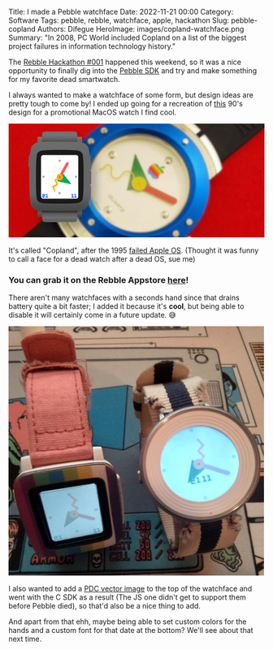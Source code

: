 Title: I made a Pebble watchface
Date: 2022-11-21 00:00
Category: Software
Tags: pebble, rebble, watchface, apple, hackathon
Slug: pebble-copland
Authors: Difegue
HeroImage: images/copland-watchface.png
Summary: "In 2008, PC World included Copland on a list of the biggest project failures in information technology history."

The [Rebble Hackathon #001](https://rebble.io/hackathon-001/) happened this weekend, so it was a nice opportunity to finally dig into the [Pebble SDK](https://developer.rebble.io/developer.pebble.com/index.html) and try and make something for my favorite dead smartwatch.  

I always wanted to make a watchface of some form, but design ideas are pretty tough to come by! I ended up going for a recreation of [this](https://www.hodinkee.com/articles/the-apple-watch-from-1995) 90's design for a promotional MacOS watch I find cool.  

![Copland Watchface for Pebble](images/copland-watchface.png)  

It's called "Copland", after the 1995 [failed Apple OS](https://en.wikipedia.org/wiki/Copland_(operating_system)). (Thought it was funny to call a face for a dead watch after a dead OS, sue me) 
### You can grab it on the Rebble Appstore [here](https://apps.rebble.io/en_US/application/637abd01fdf3e30009f6399c)!

There aren't many watchfaces with a seconds hand since that drains battery quite a bit faster; I added it because it's **cool**, but being able to disable it will certainly come in a future update. 😅  

![Copland on Pebble Time and Time Round](images/copland-chalk.jpg)

I also wanted to add a [PDC vector image](https://developer.rebble.io/developer.pebble.com/guides/graphics-and-animations/vector-graphics/index.html) to the top of the watchface and went with the C SDK as a result (The JS one didn't get to support them before Pebble died), so that'd also be a nice thing to add.  

And apart from that ehh, maybe being able to set custom colors for the hands and a custom font for that date at the bottom? We'll see about that next time.  

